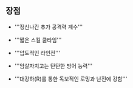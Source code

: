 장점
----

 * '''정신나간 추가 공격력 계수'''
 
 * '''짧은 스킬 쿨타임'''
 
 * '''압도적인 라인전'''
 
 * '''암살자치고는 탄탄한 방어 능력'''
 
 * '''대강하(R)를 통한 독보적인 로밍과 난전에 강함'''
 
